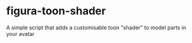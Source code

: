# figura-toon-shader
A simple script that adds a customisable toon "shader" to model parts in your avatar

